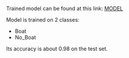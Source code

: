
Trained model can be found at this link: [MODEL](https://drive.google.com/file/d/1-JYH7f6np6WcKjgFJ4iTFM7xC8h3vFz8/view?usp=sharing)

Model is trained on 2 classes:
- Boat
- No_Boat

Its accuracy is about 0.98 on the test set.

